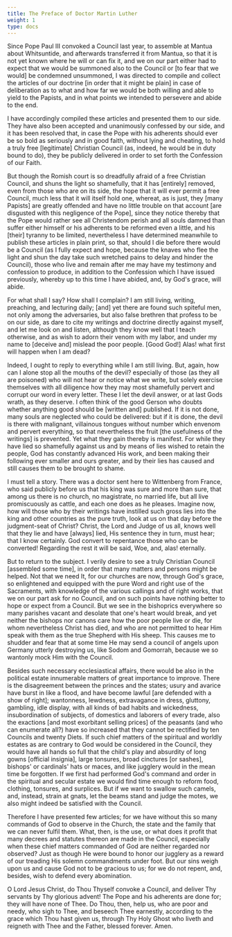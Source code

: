 ```yaml
---
title: The Preface of Doctor Martin Luther
weight: 1
type: docs
---
```


Since Pope Paul III convoked a Council last year, to assemble at Mantua about Whitsuntide, and afterwards transferred it from Mantua, so that it is not yet known where he will or can fix it, and we on our part either had to expect that we would be summoned also to the Council or [to fear that we would] be condemned unsummoned, I was directed to compile and collect the articles of our doctrine [in order that it might be plain] in case of deliberation as to what and how far we would be both willing and able to yield to the Papists, and in what points we intended to persevere and abide to the end.

I have accordingly compiled these articles and presented them to our side. They have also been accepted and unanimously confessed by our side, and it has been resolved that, in case the Pope with his adherents should ever be so bold as seriously and in good faith, without lying and cheating, to hold a truly free [legitimate] Christian Council (as, indeed, he would be in duty bound to do), they be publicly delivered in order to set forth the Confession of our Faith.

But though the Romish court is so dreadfully afraid of a free Christian Council, and shuns the light so shamefully, that it has [entirely] removed, even from those who are on its side, the hope that it will ever permit a free Council, much less that it will itself hold one, whereat, as is just, they [many Papists] are greatly offended and have no little trouble on that account [are disgusted with this negligence of the Pope], since they notice thereby that the Pope would rather see all Christendom perish and all souls damned than suffer either himself or his adherents to be reformed even a little, and his [their] tyranny to be limited, nevertheless I have determined meanwhile to publish these articles in plain print, so that, should I die before there would be a Council (as I fully expect and hope, because the knaves who flee the light and shun the day take such wretched pains to delay and hinder the Council), those who live and remain after me may have my testimony and confession to produce, in addition to the Confession which I have issued previously, whereby up to this time I have abided, and, by God's grace, will abide.

For what shall I say? How shall I complain? I am still living, writing, preaching, and lecturing daily; [and] yet there are found such spiteful men, not only among the adversaries, but also false brethren that profess to be on our side, as dare to cite my writings and doctrine directly against myself, and let me look on and listen, although they know well that I teach otherwise, and as wish to adorn their venom with my labor, and under my name to [deceive and] mislead the poor people. [Good God!] Alas! what first will happen when I am dead?

Indeed, I ought to reply to everything while I am still living. But, again, how can I alone stop all the mouths of the devil? especially of those (as they all are poisoned) who will not hear or notice what we write, but solely exercise themselves with all diligence how they may most shamefully pervert and corrupt our word in every letter. These I let the devil answer, or at last Gods wrath, as they deserve. I often think of the good Gerson who doubts whether anything good should be [written and] published. If it is not done, many souls are neglected who could be delivered: but if it is done, the devil is there with malignant, villainous tongues without number which envenom and pervert everything, so that nevertheless the fruit [the usefulness of the writings] is prevented. Yet what they gain thereby is manifest. For while they have lied so shamefully against us and by means of lies wished to retain the people, God has constantly advanced His work, and been making their following ever smaller and ours greater, and by their lies has caused and still causes them to be brought to shame.

I must tell a story. There was a doctor sent here to Wittenberg from France, who said publicly before us that his king was sure and more than sure, that among us there is no church, no magistrate, no married life, but all live promiscuously as cattle, and each one does as he pleases.
Imagine now, how will those who by their writings have instilled such gross lies into the king and other countries as the pure truth, look at us on that day before the judgment-seat of Christ? Christ, the Lord and Judge of us all, knows well that they lie and have [always] lied, His sentence they in turn, must hear; that I know certainly. God convert to repentance those who can be converted! Regarding the rest it will be said, Woe, and, alas! eternally.

But to return to the subject. I verily desire to see a truly Christian Council [assembled some time], in order that many matters and persons might be helped. Not that we need It, for our churches are now, through God's grace, so enlightened and equipped with the pure Word and right use of the Sacraments, with knowledge of the various callings and of right works, that we on our part ask for no Council, and on such points have nothing better to hope or expect from a Council. But we see in the bishoprics everywhere so many parishes vacant and desolate that one's heart would break, and yet neither the bishops nor canons care how the poor people live or die, for whom nevertheless Christ has died, and who are not permitted to hear Him speak with them as the true Shepherd with His sheep. This causes me to shudder and fear that at some time He may send a council of angels upon Germany utterly destroying us, like Sodom and Gomorrah, because we so wantonly mock Him with the Council.

Besides such necessary ecclesiastical affairs, there would be also in the political estate innumerable matters of great importance to improve. There is the disagreement between the princes and the states; usury and avarice have burst in like a flood, and have become lawful [are defended with a show of right]; wantonness, lewdness, extravagance in dress, gluttony, gambling, idle display, with all kinds of bad habits and wickedness, insubordination of subjects, of domestics and laborers of every trade, also the exactions [and most exorbitant selling prices] of the peasants (and who can enumerate all?) have so increased that they cannot be rectified by ten Councils and twenty Diets. If such chief matters of the spiritual and worldly estates as are contrary to God would be considered in the Council, they would have all hands so full that the child's play and absurdity of long gowns [official insignia], large tonsures, broad cinctures [or sashes], bishops' or cardinals' hats or maces, and like jugglery would in the mean time be forgotten. If we first had performed God's command and order in the spiritual and secular estate we would find time enough to reform food, clothing, tonsures, and surplices. But if we want to swallow such camels, and, instead, strain at gnats, let the beams stand and judge the motes, we also might indeed be satisfied with the Council.

Therefore I have presented few articles; for we have without this so many commands of God to observe in the Church, the state and the family that we can never fulfil them. What, then, is the use, or what does it profit that many decrees and statutes thereon are made in the Council, especially when these chief matters commanded of God are neither regarded nor observed? Just as though He were bound to honor our jugglery as a reward of our treading His solemn commandments under foot. But our sins weigh upon us and cause God not to be gracious to us; for we do not repent, and, besides, wish to defend every abomination.

O Lord Jesus Christ, do Thou Thyself convoke a Council, and deliver Thy servants by Thy glorious advent! The Pope and his adherents are done for; they will have none of Thee. Do Thou, then, help us, who are poor and needy, who sigh to Thee, and beseech Thee earnestly, according to the grace which Thou hast given us, through Thy Holy Ghost who liveth and reigneth with Thee and the Father, blessed forever. Amen.